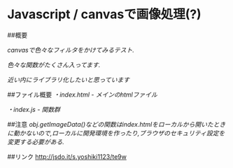 # Javascript / canvasで画像処理(?)


##概要

*canvasで色々なフィルタをかけてみるテスト.*

*色々な関数がたくさん入ってます.*

*近い内にライブラリ化したいと思っています*

##ファイル概要
*・index.html - メインのhtmlファイル*

*・index.js - 関数群*

##注意
*obj.getImageData()などの関数はindex.htmlをローカルから開いたときに動かないので,ローカルに開発環境を作ったり,ブラウザのセキュリティ設定を変更する必要がある.*

##リンク
<http://jsdo.it/s.yoshiki1123/te9w>
